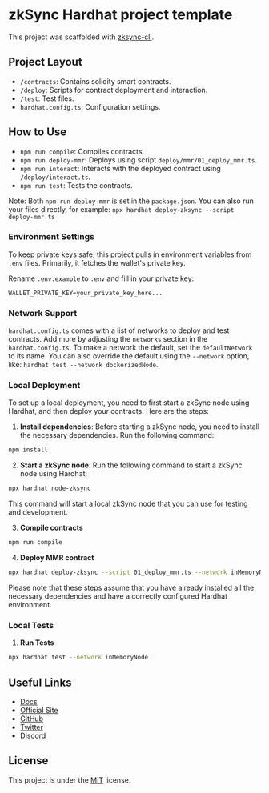 # zkSync Hardhat project template

This project was scaffolded with [zksync-cli](https://github.com/matter-labs/zksync-cli).

## Project Layout

- `/contracts`: Contains solidity smart contracts.
- `/deploy`: Scripts for contract deployment and interaction.
- `/test`: Test files.
- `hardhat.config.ts`: Configuration settings.

## How to Use

- `npm run compile`: Compiles contracts.
- `npm run deploy-mmr`: Deploys using script `deploy/mmr/01_deploy_mmr.ts`.
- `npm run interact`: Interacts with the deployed contract using `/deploy/interact.ts`.
- `npm run test`: Tests the contracts.

Note: Both `npm run deploy-mmr` is set in the `package.json`. You can also run your files directly, for example: `npx hardhat deploy-zksync --script deploy-mmr.ts`

### Environment Settings

To keep private keys safe, this project pulls in environment variables from `.env` files. Primarily, it fetches the wallet's private key.

Rename `.env.example` to `.env` and fill in your private key:

```
WALLET_PRIVATE_KEY=your_private_key_here...
```

### Network Support

`hardhat.config.ts` comes with a list of networks to deploy and test contracts. Add more by adjusting the `networks` section in the `hardhat.config.ts`. To make a network the default, set the `defaultNetwork` to its name. You can also override the default using the `--network` option, like: `hardhat test --network dockerizedNode`.

### Local Deployment

To set up a local deployment, you need to first start a zkSync node using Hardhat, and then deploy your contracts. Here are the steps:

1. **Install dependencies**: Before starting a zkSync node, you need to install the necessary dependencies. Run the following command:

```bash
npm install
```

2. **Start a zkSync node**: Run the following command to start a zkSync node using Hardhat:

```bash
npx hardhat node-zksync
```

This command will start a local zkSync node that you can use for testing and development.

3. **Compile contracts**

```bash
npm run compile
```

4. **Deploy MMR contract**

```bash
npx hardhat deploy-zksync --script 01_deploy_mmr.ts --network inMemoryNode
```

Please note that these steps assume that you have already installed all the necessary dependencies and have a correctly configured Hardhat environment.

### Local Tests

1. **Run Tests**

```bash
npx hardhat test --network inMemoryNode
```

## Useful Links

- [Docs](https://era.zksync.io/docs/dev/)
- [Official Site](https://zksync.io/)
- [GitHub](https://github.com/matter-labs)
- [Twitter](https://twitter.com/zksync)
- [Discord](https://join.zksync.dev/)

## License

This project is under the [MIT](./LICENSE) license.